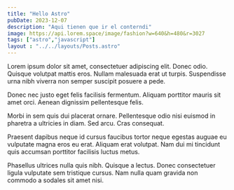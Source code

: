 ```yaml
---
title: "Hello Astro"
pubDate: 2023-12-07
description: "Aqui tienen que ir el conterndi"
image: https://api.lorem.space/image/fashion?w=640&h=480&r=3027
tags: ["astro","javascript"]
layout : "../../layouts/Posts.astro"
---
```


Lorem ipsum dolor sit amet, consectetuer adipiscing elit. Donec odio. Quisque volutpat mattis eros. Nullam malesuada erat ut turpis. Suspendisse urna nibh viverra non semper suscipit posuere a pede.

Donec nec justo eget felis facilisis fermentum. Aliquam porttitor mauris sit amet orci. Aenean dignissim pellentesque felis.

Morbi in sem quis dui placerat ornare. Pellentesque odio nisi euismod in pharetra a ultricies in diam. Sed arcu. Cras consequat.

Praesent dapibus neque id cursus faucibus tortor neque egestas auguae eu vulputate magna eros eu erat. Aliquam erat volutpat. Nam dui mi tincidunt quis accumsan porttitor facilisis luctus metus.

Phasellus ultrices nulla quis nibh. Quisque a lectus. Donec consectetuer ligula vulputate sem tristique cursus. Nam nulla quam gravida non commodo a sodales sit amet nisi.
